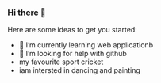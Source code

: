 ### Hi there 👋



Here are some ideas to get you started:


- 🌱 I’m currently learning web applicationb
- 🤔 I’m looking for help with github
- my favourite sport cricket
- iam intersted in dancing and painting

